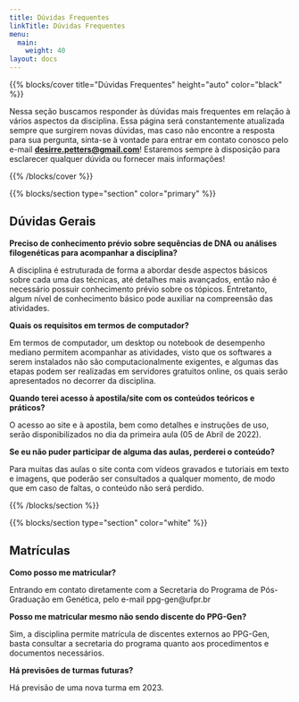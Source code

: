 ```yaml
---
title: Dúvidas Frequentes
linkTitle: Dúvidas Frequentes
menu:
  main:
    weight: 40
layout: docs
---
```


{{% blocks/cover title="Dúvidas Frequentes" height="auto" color="black" %}}

Nessa seção buscamos responder às dúvidas mais frequentes em relação à vários aspectos da disciplina. Essa página será constantemente atualizada sempre que surgirem novas dúvidas, mas caso não encontre a resposta para sua pergunta, sinta-se à vontade para entrar em contato conosco pelo e-mail <b>desirre.petters@gmail.com</b>! Estaremos sempre à disposição para esclarecer qualquer dúvida ou fornecer mais informações!

{{% /blocks/cover %}}

{{% blocks/section type="section" color="primary" %}}
## Dúvidas Gerais
<p><p>
<b>Preciso de conhecimento prévio sobre sequências de DNA ou análises filogenéticas para acompanhar a disciplina?</b><p>
A disciplina é estruturada de forma a abordar desde aspectos básicos sobre cada uma das técnicas, até detalhes mais avançados, então não é necessário possuir conhecimento prévio sobre os tópicos. Entretanto, algum nível de conhecimento básico pode auxiliar na compreensão das atividades.
<p><p>

<b>Quais os requisitos em termos de computador?</b><p>
Em termos de computador, um desktop ou notebook de desempenho mediano permitem acompanhar as atividades, visto que os softwares a serem instalados não são computacionalmente exigentes, e algumas das etapas podem ser realizadas em servidores gratuitos online, os quais serão apresentados no decorrer da disciplina.
<p><p>

<b>Quando terei acesso à apostila/site com os conteúdos teóricos e práticos?</b><p>
O acesso ao site e à apostila, bem como detalhes e instruções de uso, serão disponibilizados no dia da primeira aula (05 de Abril de 2022).
<p><p>

<b>Se eu não puder participar de alguma das aulas, perderei o conteúdo?</b><p>
Para muitas das aulas o site conta com vídeos gravados e tutoriais em texto e imagens, que poderão ser consultados a qualquer momento, de modo que em caso de faltas, o conteúdo não será perdido.
<p><p>

<p><p>

{{% /blocks/section %}}

{{% blocks/section type="section" color="white" %}}
## Matrículas
<p><p>
<b>Como posso me matricular?</b><p>
Entrando em contato diretamente com a Secretaria do Programa de Pós-Graduação em Genética, pelo e-mail ppg-gen@ufpr.br
<p><p>

<b>Posso me matricular mesmo não sendo discente do PPG-Gen?</b><p>
Sim, a disciplina permite matrícula de discentes externos ao PPG-Gen, basta consultar a secretaria do programa quanto aos procedimentos e documentos necessários.
<p><p>

<b>Há previsões de turmas futuras?</b><p>
Há previsão de uma nova turma em 2023.
<p><p>













